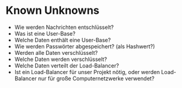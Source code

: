 
# Known Unknowns

* Wie werden Nachrichten entschlüsselt?
* Was ist eine User-Base? 
* Welche Daten enthält eine User-Base?
* Wie werden Passwörter abgespeichert? (als Hashwert?)
* Werden alle Daten verschlüsselt?
* Welche Daten werden verschlüsselt?
* Welche Daten verteilt der Load-Balancer?
* Ist ein Load-Balancer für unser Projekt nötig, oder werden Load-Balancer nur für große Computernetzwerke verwendet?
